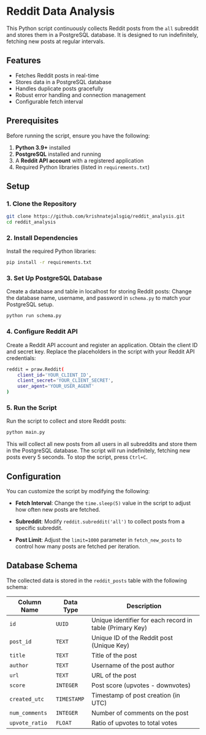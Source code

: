 # Reddit Data Analysis

This Python script continuously collects Reddit posts from the `all` subreddit and stores them in a PostgreSQL database. It is designed to run indefinitely, fetching new posts at regular intervals.

## Features

- Fetches Reddit posts in real-time
- Stores data in a PostgreSQL database
- Handles duplicate posts gracefully
- Robust error handling and connection management
- Configurable fetch interval

## Prerequisites

Before running the script, ensure you have the following:

1. **Python 3.9+** installed
2. **PostgreSQL** installed and running
3. A **Reddit API account** with a registered application
4. Required Python libraries (listed in `requirements.txt`)

## Setup

### 1. Clone the Repository

```bash
git clone https://github.com/krishnatejalsgiq/reddit_analysis.git
cd reddit_analysis
```

### 2. Install Dependencies

Install the required Python libraries:

```bash
pip install -r requirements.txt
```
### 3. Set Up PostgreSQL Database

Create a database and table in localhost for storing Reddit posts:
Change the database name, username, and password in `schema.py` to match your PostgreSQL setup.

```bash
python run schema.py
```

### 4. Configure Reddit API

Create a Reddit API account and register an application. Obtain the client ID and secret key.
Replace the placeholders in the script with your Reddit API credentials:

```bash
reddit = praw.Reddit(
    client_id='YOUR_CLIENT_ID',
    client_secret='YOUR_CLIENT_SECRET',
    user_agent='YOUR_USER_AGENT'
)
```

### 5. Run the Script

Run the script to collect and store Reddit posts:
```bash
python main.py
```
This will collect all new posts from all users in all subreddits and store them in the PostgreSQL database.
The script will run indefinitely, fetching new posts every 5 seconds. To stop the script, press `Ctrl+C`.

## Configuration

You can customize the script by modifying the following:

- **Fetch Interval**: Change the `time.sleep(5)` value in the script to adjust how often new posts are fetched.

- **Subreddit**: Modify `reddit.subreddit('all')` to collect posts from a specific subreddit.

- **Post Limit**: Adjust the `limit=1000` parameter in `fetch_new_posts` to control how many posts are fetched per iteration.

## Database Schema

The collected data is stored in the `reddit_posts` table with the following schema:

| Column Name     | Data Type   | Description                                                 |
|-----------------|-------------|-------------------------------------------------------------|
| `id`            | `UUID`      | Unique identifier for each record in table (Primary Key)    |
| `post_id`       | `TEXT`      | Unique ID of the Reddit post (Unique Key)                   |
| `title`         | `TEXT`      | Title of the post                                           |
| `author`        | `TEXT`      | Username of the post author                                 |
| `url`           | `TEXT`      | URL of the post                                             |
| `score`         | `INTEGER`   | Post score (upvotes - downvotes)                            |
| `created_utc`   | `TIMESTAMP` | Timestamp of post creation (in UTC)                         |
| `num_comments`  | `INTEGER`   | Number of comments on the post                              |
| `upvote_ratio`  | `FLOAT`     | Ratio of upvotes to total votes                             |

